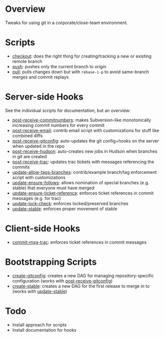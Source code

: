 
Overview
========

Tweaks for using git in a corporate/close-team environment.

Scripts
=======

* [checkout][12]: does the right thing for creating/tracking a new or existing remote branch
* [push][13]: pushes only the current branch to origin
* [pull][14]: pulls changes down but with `rebase-i-p` to avoid same-branch merges and commit replays

[12]: master/scripts/checkout
[13]: master/scripts/push
[14]: master/scripts/pull

Server-side Hooks
=================

See the individual scripts for documentation, but an overview:

* [post-receive-commitnumbers][1]: makes Subversion-like monotonically increasing commit numbers for every commit
* [post-receive-email][2]: contrib email script with customizations for stuff like combined diffs
* [post-receive-gitconfig][3]: auto-updates the git config+hooks on the server when updated in the repo
* [post-receive-hudson][4]: auto-creates new jobs in Hudson when branches in git are created
* [post-receive-trac][5]: updates trac tickets with messages referencing the commits
* [update-allow-tags-branches][6]: contrib/example branch/tag enforcement script with customizations
* [update-ensure-follows][7]: allows nomination of special branches (e.g. stable) that everyone must have merged
* [update-ensure-ticket-reference][8]: enforces ticket references in commit messages (e.g. for trac)
* [update-lock-check][9]: enforces locked/preserved branches
* [update-stable][10]: enforces proper movement of stable

[1]: master/server/post-receive-commitnumbers
[2]: master/server/post-receive-email
[3]: master/server/post-receive-gitconfig
[4]: master/server/post-receive-hudson
[5]: master/server/post-receive-trac
[6]: master/server/update-allow-tags-branches
[7]: master/server/update-ensure-follows
[8]: master/server/update-ensure-ticket-reference
[9]: master/server/update-lost-check
[10]: master/server/update-stable

Client-side Hooks
=================

* [commit-msg-trac][11]: enforces ticket references in commit messages

[11]: master/client/commit-msg-trac

Bootstrapping Scripts
=====================

* [create-gitconfig][15]: creates a new DAG for managing repository-specific configuration (works with [post-receive-gitconfig][3])
* [create-stable][16]: creates a new DAG for the first release to merge in to (works with [update-stable][10])

[15]: master/scripts/create-gitconfig
[16]: master/scripts/create-stable

Todo
====

* Install approach for scripts
* Install documentation for hooks


